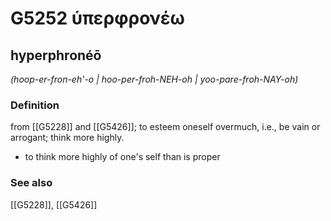 # G5252 ὑπερφρονέω

## hyperphronéō

_(hoop-er-fron-eh'-o | hoo-per-froh-NEH-oh | yoo-pare-froh-NAY-oh)_

### Definition

from [[G5228]] and [[G5426]]; to esteem oneself overmuch, i.e., be vain or arrogant; think more highly.

- to think more highly of one's self than is proper

### See also

[[G5228]], [[G5426]]

